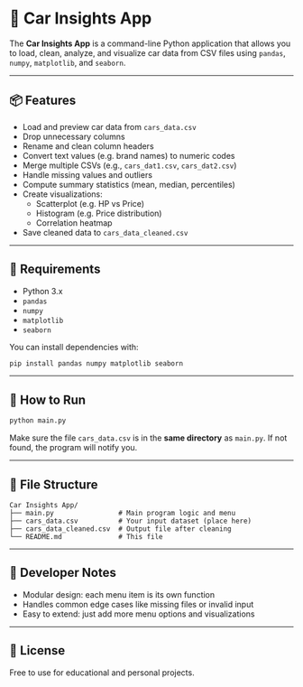 # 🚗 Car Insights App

The **Car Insights App** is a command-line Python application that allows you to load, clean, analyze, and visualize car data from CSV files using `pandas`, `numpy`, `matplotlib`, and `seaborn`.

---

## 📦 Features

- Load and preview car data from `cars_data.csv`
- Drop unnecessary columns
- Rename and clean column headers
- Convert text values (e.g. brand names) to numeric codes
- Merge multiple CSVs (e.g., `cars_dat1.csv`, `cars_dat2.csv`)
- Handle missing values and outliers
- Compute summary statistics (mean, median, percentiles)
- Create visualizations:
  - Scatterplot (e.g. HP vs Price)
  - Histogram (e.g. Price distribution)
  - Correlation heatmap
- Save cleaned data to `cars_data_cleaned.csv`

---

## 🧰 Requirements

- Python 3.x
- `pandas`
- `numpy`
- `matplotlib`
- `seaborn`

You can install dependencies with:
```bash
pip install pandas numpy matplotlib seaborn
```

---

## 🚀 How to Run

```bash
python main.py
```

Make sure the file `cars_data.csv` is in the **same directory** as `main.py`. If not found, the program will notify you.

---

## 📁 File Structure

```
Car Insights App/
├── main.py                # Main program logic and menu
├── cars_data.csv          # Your input dataset (place here)
├── cars_data_cleaned.csv  # Output file after cleaning
└── README.md              # This file
```

---

## 🧠 Developer Notes

- Modular design: each menu item is its own function
- Handles common edge cases like missing files or invalid input
- Easy to extend: just add more menu options and visualizations

---

## 📜 License

Free to use for educational and personal projects.
